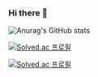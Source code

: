 ### Hi there 👋

<!--
**sphy1597/sphy1597** is a ✨ _special_ ✨ repository because its `README.md` (this file) appears on your GitHub profile.

Here are some ideas to get you started:



- 🔭 I’m currently working on ...
- 🌱 I’m currently learning ...
- 👯 I’m looking to collaborate on ...
- 🤔 I’m looking for help with ...
- 💬 Ask me about ...
- 📫 How to reach me: ...
- 😄 Pronouns: ...
- ⚡ Fun fact: ...


-->

![Anurag's GitHub stats](https://github-readme-stats.vercel.app/api?username=anuraghazra&show_icons=true&bg_color=00000000&text_color=FFCEFE&icon_color=B6E2A1)


[![Solved.ac
프로필](http://mazassumnida.wtf/api/v2/generate_badge?boj=sc1713)](https://solved.ac/sc1713)

[![Solved.ac
프로필](http://mazassumnida.wtf/api/generate_badge?boj=sc1713)](https://solved.ac/sc1713)
